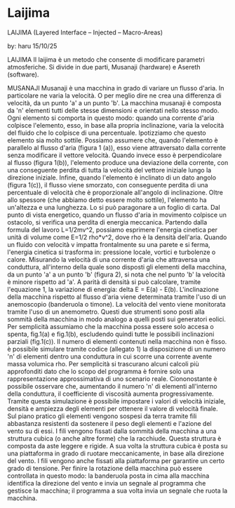 # Laijima
LAIJIMA (Layered Interface – Injected – Macro-Areas)

by: haru
15/10/25

LAIJIMA
Il laijima è un metodo che consente di modificare parametri atmosferiche.
Si divide in due parti, Musanaji (hardware) e Asereth (software).

MUSANAJI
Musanaji è una macchina in grado di variare un flusso d'aria. 
In particolare ne varia la velocità. O per meglio dire ne crea una differenza di velocità, da un punto 'a' a un punto 'b'. 
La macchina musanaji è composta da 'n' elementi tutti delle stesse dimensioni e orientati nello stesso modo. 
Ogni elemento si comporta in questo modo: quando una corrente d'aria colpisce l'elemento, esso, in base alla propria inclinazione, varia la velocità del fluido che lo colpisce di una percentuale.
Ipotizziamo che questo elemento sia molto sottile.
Possiamo assumere che, quando l'elemento è parallelo al flusso d'aria (figura 1 (a)), esso viene attraversato dalla corrente senza modificare il vettore velocità. 
Quando invece esso è perpendicolare al flusso (figura 1(b)), l'elemento produce una deviazione della corrente, con una conseguente perdita di tutta la velocità del vettore iniziale lungo la direzione iniziale. 
Infine, quando l'elemento è inclinato di un dato angolo (figura 1(c)), il flusso viene smorzato, con conseguente perdita di una percentuale di velocità che è proporzionale all'angolo di inclinazione. 
Oltre allo spessore (che abbiamo detto essere molto sottile), l'elemento ha un'altezza e una lunghezza. 
Lo si può paragonare a un foglio di carta. 
Dal punto di vista energetico, quando un flusso d'aria in movimento colpisce un ostacolo, si verifica una perdita di energia meccanica. 
Partendo dalla formula del lavoro L=1/2mv^2, possiamo esprimere l'energia cinetica per unità di volume come E=1/2 rho*v^2, dove rho è la densità dell'aria. 
Quando un fluido con velocità v impatta frontalmente su una parete e si ferma, l'energia cinetica si trasforma in: pressione locale, vortici e turbolenze o calore. 
Misurando la velocità di una corrente d'aria che attraversa una conduttura, all'interno della quale sono disposti gli elementi della macchina, da un punto 'a' a un punto 'b' (figura 2), si nota che nel punto 'b' la velocità è minore rispetto ad 'a'. 
A parità di densità si può calcolare, tramite l'equazione 1, la variazione di energia: delta E = E(a) - E(b). L'inclinazione della macchina rispetto al flusso d'aria viene determinata tramite l'uso di un anemoscopio (banderuola o timone). 
La velocità del vento viene monitorata tramite l'uso di un anemometro. 
Questi due strumenti sono posti alla sommità della macchina in modo analogo a quelli posti sui generatori eolici.
Per semplicità assumiamo che la macchina possa essere solo accesa o spenta, fig.1(a) e fig.1(b), escludendo quindi tutte le possibili inclinazioni parziali (fig.1(c)). 
Il numero di elementi contenuti nella macchina non è fisso. 
è possibile simulare tramite codice (allegato 1) la disposizione di un numero 'n' di elementi dentro una conduttura in cui scorre una corrente avente massa volumica rho. 
Per semplicità si trascurano alcuni calcoli più approfonditi dato che lo scopo del programma è fornire solo una rappresentazione approssimativa di uno scenario reale. 
Ciononostante è possibile osservare che, aumentando il numero 'n' di elementi all'interno della conduttura, il coefficiente di viscosità aumenta progressivamente. 
Tramite questa simulazione è possibile impostare i valori di velocità iniziale, densità e ampiezza degli elementi per ottenere il valore di velocità finale. 
Sul piano pratico gli elementi vengono sospesi da terra tramite fili abbastanza resistenti da sostenere il peso degli elementi e l'azione del vento su di essi. 
I fili vengono fissati dalla sommità della macchina a una struttura cubica (o anche altre forme) che la racchiude. 
Questa struttura è composta da aste leggere e rigide. 
A sua volta la struttura cubica è posta su una piattaforma in grado di ruotare meccanicamente, in base alla direzione del vento. 
I fili vengono anche fissati alla piattaforma per garantire un certo grado di tensione. 
Per finire la rotazione della macchina può essere controllata in questo modo: la banderuola posta in cima alla macchina identifica la direzione del vento e invia un segnale al programma che gestisce la macchina; 
il programma a sua volta invia un segnale che ruota la macchina.
